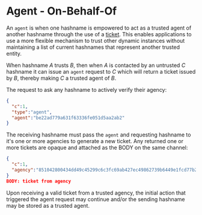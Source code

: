 # Agent - On-Behalf-Of

An `agent` is when one hashname is empowered to act as a trusted agent of another hashname through the use of a [ticket](tickets.md). This enables applications to use a more flexible mechanism to trust other dynamic instances without maintaining a list of current hashnames that represent another trusted entity.

When hashname *A* trusts *B*, then when *A* is contacted by an untrusted *C* hashname it can issue an `agent` request to *C* which will return a ticket issued by *B*, thereby making *C* a trusted agent of *B*.

The request to ask any hashname to actively verify their agency:

```json
{
  "c":1,
  "type":"agent",
  "agent":"be22ad779a631f63336fe051d5aa2ab2"
}
```

The receiving hashname must pass the `agent` and requesting hashname to it's one or more agencies to generate a new ticket.  Any returned one or more tickets are opaque and attached as the BODY on the same channel:

```json
{
  "c":1,
  "agency":"851042800434dd49c45299c6c3fc69ab427ec49862739b6449e1fcd77b27d3a6"
}
BODY: ticket from agency
```

Upon receiving a valid ticket from a trusted agency, the initial action that triggered the agent request may continue and/or the sending hashname may be stored as a trusted agent.
